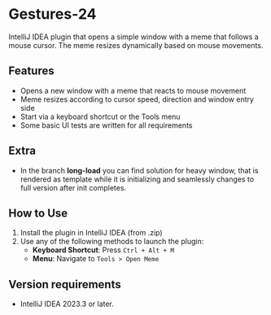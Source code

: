 # Gestures-24

IntelliJ IDEA plugin that opens a simple window with a meme that
follows a mouse cursor. The meme resizes dynamically based on mouse movements.

## Features
- Opens a new window with a meme that reacts to mouse movement
- Meme resizes according to cursor speed, direction and window entry side
- Start via a keyboard shortcut or the Tools menu
- Some basic UI tests are written for all requirements

## Extra
- In the branch **long-load** you can find solution for heavy window,
that is rendered as template while it is initializing and seamlessly changes
to full version after init completes.

## How to Use
1. Install the plugin in IntelliJ IDEA (from .zip)
2. Use any of the following methods to launch the plugin:
    - **Keyboard Shortcut**: Press `Ctrl + Alt + M`
    - **Menu**: Navigate to `Tools > Open Meme`

## Version requirements
- IntelliJ IDEA 2023.3 or later.
